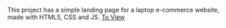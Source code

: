 This project has a simple landing page for a laptop e-commerce website, made with HTML5, CSS and JS.
[To View](https://sattwik21.github.io/100daysofcode/Laptop_website_landing_page(Day34)/)
